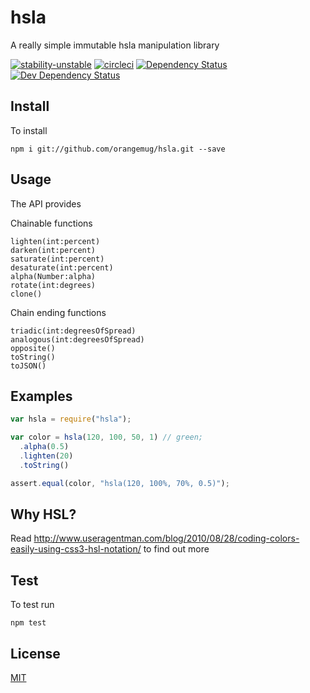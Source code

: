 # hsla
A really simple immutable hsla manipulation library

[![stability-unstable](https://img.shields.io/badge/stability-unstable-yellow.svg)][stability]
[![circleci](https://circleci.com/gh/orangemug/hsla.png?style=shield)][circleci]
[![Dependency Status](https://david-dm.org/orangemug/hsla.svg)][dm-prod]
[![Dev Dependency Status](https://david-dm.org/orangemug/hsla/dev-status.svg)][dm-dev]

[stability]: https://github.com/orangemug/stability-badges#unstable
[circleci]:  https://circleci.com/gh/orangemug/hsla
[dm-prod]:   https://david-dm.org/orangemug/hsla
[dm-dev]:    https://david-dm.org/orangemug/hsla#info=devDependencies


## Install
To install

    npm i git://github.com/orangemug/hsla.git --save


## Usage
The API provides

Chainable functions

    lighten(int:percent)
    darken(int:percent)
    saturate(int:percent)
    desaturate(int:percent)
    alpha(Number:alpha)
    rotate(int:degrees)
    clone()

Chain ending functions

    triadic(int:degreesOfSpread)
    analogous(int:degreesOfSpread)
    opposite()
    toString()
    toJSON()


## Examples

```js
var hsla = require("hsla");

var color = hsla(120, 100, 50, 1) // green;
  .alpha(0.5)
  .lighten(20)
  .toString()

assert.equal(color, "hsla(120, 100%, 70%, 0.5)");
```


## Why HSL?
Read <http://www.useragentman.com/blog/2010/08/28/coding-colors-easily-using-css3-hsl-notation/> to find out more


## Test
To test run

    npm test


## License
[MIT](LICENSE)
